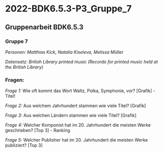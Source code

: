 # 2022-BDK6.5.3-P3_Gruppe_7
## Gruppenarbeit BDK6.5.3
### Gruppe 7
*Personen: Matthias Kick, Natalia Kiseleva, Melissa Müller*

*Datensatz: British Library printed music (Records for printed music held at the British Library)*

### Fragen:

*Frage 1:* Wie oft kommt das Wort Waltz, Polka, Symphonie, vor? [Grafik] - Titel!

*Frage 2:* Aus welchem Jahrhundert stammen wie viele Titel? [Grafik]

*Frage 3:* Aus welchen Ländern stammen wie viele Titel? [Grafik]

*Frage 4:* Welcher Komponist hat im 20. Jahrhundert die meisten Werke geschrieben? [Top 3] - Ranking

*Frage 5:* Welcher Publisher hat im 20. Jahrhundert die meisten Werke publiziert? [Top 3]


